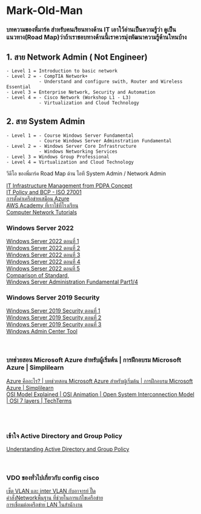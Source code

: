 # Mark-Old-Man
### บทความของพี่มาร์ค สำหรับคนเรียนทางด้าน IT เอาใว้อ่านเป็นความรู้ว่า ดูเป็น แนวทาง(Road Map)ว่าถ้าเราชอบทางด้านนี้เราควรมุ่งพัฒนาความรู้ด้านใหนบ้าง 
## 1. สาย Network Admin ( Not Engineer) 
    - Level 1 = Introduction to basic network
    - Level 2 = - CompTIA Network+
                - Understand and configure swith, Router and Wireless Essential
    - Level 3 = Enterprise Network, Security and Automation
    - Level 4 = - Cisco Network (Workshop L1 - L3)
                - Virtualization and Cloud Technology
 ## 2. สาย System Admin    
    - Level 1 = - Course Windows Server Fundamental
                - Course Windows Server Adminstration Fundamental
    - Level 2 = - Windows Server Core Infrastructure
                - Windows Networking Services
    - Level 3 = Windows Group Professional
    - Level 4 = Virtualization and Cloud Technology

    
วีดีโอ ของพี่มาร์ค Road Map ด้าน ไอที System Admin / Network Admin

[IT Infrastructure Management from PDPA Concept](https://www.youtube.com/watch?v=eHbj6OjnFzo&list=PLKimRuheQQ5UMFv6PqL5qO2vz1UC8suzF&index=9)<br>
[IT Policy and BCP - ISO 27001](https://www.youtube.com/watch?v=EswybdFo7ac&list=PLKimRuheQQ5UMFv6PqL5qO2vz1UC8suzF&index=7)<br>
[การตั้งค่าเครือข่ายเสมือน Azure](https://docs.microsoft.com/en-us/learn/modules/azure-networking-fundamentals/azure-virtual-network-settings)<br>
[AWS Academy ที่เราใช้ที่โรงเรียน](https://www.awsacademy.com/LMS_Login)<br>
[Computer Network Tutorials](https://www.geeksforgeeks.org/computer-network-tutorials/#nsc)<br>
### Windows Server 2022 
[Windows Server 2022 ตอนที่ 1](https://www.youtube.com/watch?v=SmcwV1jlpnA)<br>
[Windows Server 2022 ตอนที่ 2](https://www.youtube.com/watch?v=5akIqZob4j0)<br>
[Windows Server 2022 ตอนที่ 3](https://www.youtube.com/watch?v=HRsfTYMOxBU)<br>
[Windows Server 2022 ตอนที่ 4](https://www.youtube.com/watch?v=eG6xDgcm5JE)<br>
[Windows Serser 2022 ตอนที่ 5](https://www.youtube.com/watch?v=mDLiSF318Ig)<br>
[Comparison of Standard,](https://docs.microsoft.com/en-us/windows-server/get-started/editions-comparison-windows-server-2022)<br>
[Windows Server Administration Fundamental Part1/4](https://www.youtube.com/watch?v=FXLsGM7ORaY)<br>

### Windows Server 2019 Security
[Windows Server 2019 Security ตอนที่ 1](https://www.youtube.com/watch?v=ivtoC62ZJFQ)<br>
[Windows Server 2019 Security ตอนที่ 2](https://www.youtube.com/watch?v=6US0GbOsLus)<br>
[Windows Server 2019 Security ตอนที่ 3](https://www.youtube.com/watch?v=TL6wkhOVqLU)<br>
[Windows Admin Center Tool](https://www.youtube.com/watch?v=A-tcV8Jvg6c)<br>
[]()<br>
[]()<br>
### บทช่วยสอน Microsoft Azure สำหรับผู้เริ่มต้น | การฝึกอบรม Microsoft Azure | Simplilearn <br>
[Azure คืออะไร? | บทช่วยสอน Microsoft Azure สำหรับผู้เริ่มต้น | การฝึกอบรม Microsoft Azure | Simplilearn](https://www.youtube.com/watch?v=3Arj5zlUPG4)<br>
[OSI Model Explained | OSI Animation | Open System Interconnection Model | OSI 7 layers | TechTerms](https://www.youtube.com/watch?v=vv4y_uOneC0)<br>
[]()<br>
[]()<br>
[]()<br>

### เข้าใจ Active Directory and Group Policy
[Understanding Active Directory and Group Policy](https://www.youtube.com/watch?v=Q4I2lKHboDw)<br>
[]()<br>
[]()<br>

### VDO ของทั่วไปเกี่ยวกับ config cisco 
[เซ็ต VLAN และ inter VLAN กับอาจารย์ ปื๊ด](https://www.youtube.com/watch?v=pSM5vHiF7Lc)<br>
[คำสั่งNetworkพื้นฐาน ที่ช่วยในการแก้ไขเครือข่าย](https://www.youtube.com/watch?v=bX_J6pviBtE)<br>
[การเชื่อมต่อเครือข่าย LAN ในสำนักงาน](https://www.youtube.com/watch?v=BRnLb0TWehI)<br>

